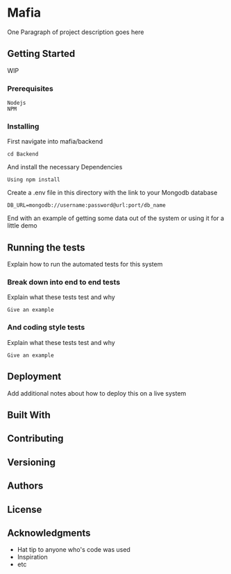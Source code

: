 # Mafia

One Paragraph of project description goes here

## Getting Started

WIP

### Prerequisites

```
Nodejs
NPM
```

### Installing

First navigate into mafia/backend

```
cd Backend
```

And install the necessary Dependencies

```
Using npm install
```

Create a .env file in this directory with the link to your Mongodb database

```
DB_URL=mongodb://username:password@url:port/db_name
```


End with an example of getting some data out of the system or using it for a little demo

## Running the tests

Explain how to run the automated tests for this system

### Break down into end to end tests

Explain what these tests test and why

```
Give an example
```

### And coding style tests

Explain what these tests test and why

```
Give an example
```

## Deployment

Add additional notes about how to deploy this on a live system

## Built With


## Contributing

## Versioning


## Authors


## License

## Acknowledgments

* Hat tip to anyone who's code was used
* Inspiration
* etc

